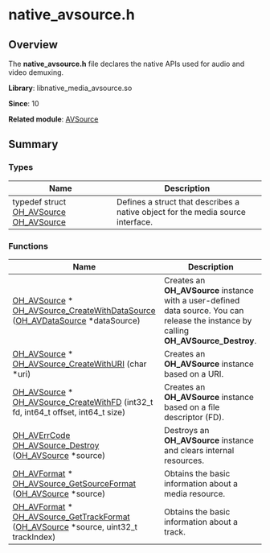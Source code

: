 # native_avsource.h


## Overview

The **native_avsource.h** file declares the native APIs used for audio and video demuxing.

**Library**: libnative_media_avsource.so

**Since**: 10

**Related module**: [AVSource](_a_v_source.md)


## Summary


### Types

| Name| Description| 
| -------- | -------- |
| typedef struct [OH_AVSource](_a_v_source.md#oh_avsource) [OH_AVSource](_a_v_source.md#oh_avsource) | Defines a struct that describes a native object for the media source interface. | 


### Functions

| Name| Description| 
| -------- | -------- |
| [OH_AVSource](_a_v_source.md#oh_avsource) \* [OH_AVSource_CreateWithDataSource](_a_v_source.md#oh_avsource_createwithdatasource) ([OH_AVDataSource](_o_h___a_v_data_source.md) \*dataSource) | Creates an **OH_AVSource** instance with a user-defined data source. You can release the instance by calling **OH_AVSource_Destroy**. | 
| [OH_AVSource](_a_v_source.md#oh_avsource) \* [OH_AVSource_CreateWithURI](_a_v_source.md#oh_avsource_createwithuri) (char \*uri) | Creates an **OH_AVSource** instance based on a URI.| 
| [OH_AVSource](_a_v_source.md#oh_avsource) \* [OH_AVSource_CreateWithFD](_a_v_source.md#oh_avsource_createwithfd) (int32_t fd, int64_t offset, int64_t size) | Creates an **OH_AVSource** instance based on a file descriptor (FD).| 
| [OH_AVErrCode](_core.md#oh_averrcode) [OH_AVSource_Destroy](_a_v_source.md#oh_avsource_destroy) ([OH_AVSource](_a_v_source.md#oh_avsource) \*source) | Destroys an **OH_AVSource** instance and clears internal resources.| 
| [OH_AVFormat](_core.md#oh_avformat) \* [OH_AVSource_GetSourceFormat](_a_v_source.md#oh_avsource_getsourceformat) ([OH_AVSource](_a_v_source.md#oh_avsource) \*source) | Obtains the basic information about a media resource.| 
| [OH_AVFormat](_core.md#oh_avformat) \* [OH_AVSource_GetTrackFormat](_a_v_source.md#oh_avsource_gettrackformat) ([OH_AVSource](_a_v_source.md#oh_avsource) \*source, uint32_t trackIndex) | Obtains the basic information about a track.| 
